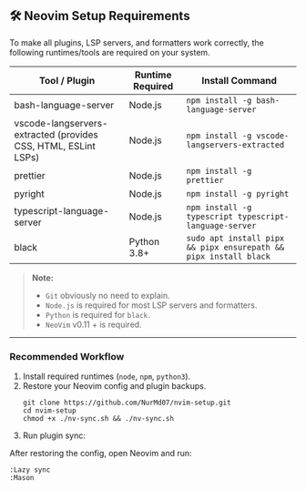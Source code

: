 ## 🛠 Neovim Setup Requirements

To make all plugins, LSP servers, and formatters work correctly, the following runtimes/tools are required on your system.

| Tool / Plugin | Runtime Required | Install Command |
|---------------|-----------------|----------------|
| bash-language-server | Node.js | `npm install -g bash-language-server` |
| vscode-langservers-extracted (provides CSS, HTML, ESLint LSPs) | Node.js | `npm install -g vscode-langservers-extracted` |
| prettier | Node.js | `npm install -g prettier` |
| pyright | Node.js | `npm install -g pyright` |
| typescript-language-server | Node.js | `npm install -g typescript typescript-language-server` |
| black | Python 3.8+ | `sudo apt install pipx && pipx ensurepath && pipx install black` |

 

> **Note:**
> - `Git` obviously no need to explain.
> - `Node.js` is required for most LSP servers and formatters.  
> - `Python` is required for `black`.  
> - `NeoVim` v0.11 + is required.  
---

### Recommended Workflow

1. Install required runtimes (`node`, `npm`, `python3`).  
2. Restore your Neovim config and plugin backups.
   ```
   git clone https://github.com/NurMd07/nvim-setup.git
   cd nvim-setup
   chmod +x ./nv-sync.sh && ./nv-sync.sh
   ```
4. Run plugin sync:  

After restoring the config, open Neovim and run:

```vim
:Lazy sync
:Mason










